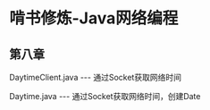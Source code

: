 # 啃书修炼-Java网络编程

## 第八章
DaytimeClient.java   --- 通过Socket获取网络时间

Daytime.java  --- 通过Socket获取网络时间，创建Date

